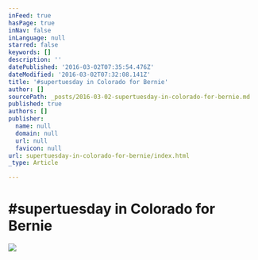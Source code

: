 ```yaml
---
inFeed: true
hasPage: true
inNav: false
inLanguage: null
starred: false
keywords: []
description: ''
datePublished: '2016-03-02T07:35:54.476Z'
dateModified: '2016-03-02T07:32:08.141Z'
title: '#supertuesday in Colorado for Bernie'
author: []
sourcePath: _posts/2016-03-02-supertuesday-in-colorado-for-bernie.md
published: true
authors: []
publisher:
  name: null
  domain: null
  url: null
  favicon: null
url: supertuesday-in-colorado-for-bernie/index.html
_type: Article

---
```

# \#supertuesday in Colorado for Bernie
![](https://the-grid-user-content.s3-us-west-2.amazonaws.com/d044c296-034c-4441-8cd0-222d74cb222c.jpg)